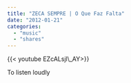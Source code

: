 ```yaml
---
title: "ZECA SEMPRE | O Que Faz Falta"
date: "2012-01-21"
categories:
  - "music"
  - "shares"
---
```


<div style="width: 70vw;">{{< youtube EZcALsjl\_AY>}}</div>

To listen loudly
